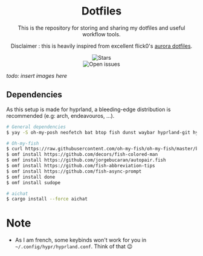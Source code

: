 <h1 align="center">Dotfiles</h1>
<p align="center">This is the repository for storing and sharing my dotfiles and useful workflow tools.<p>
<p align="center">Disclaimer : this is heavily inspired from excellent flick0's <a href="https://github.com/flick0/dotfiles/tree/aurora">aurora dotfiles</a>.<p>
<div align="center">
    <img alt="Stars" src="https://img.shields.io/github/stars/cynikkk/dotfiles?style=for-the-badge">
    <br>
    <img alt="Open issues"     src="https://img.shields.io/github/issues/cynikkk/dotfiles?style=for-the-badge">
</div>

*todo: insert images here*

## Dependencies

As this setup is made for hyprland, a bleeding-edge distribution is recommended (e.g: arch, endeavouros, ...).

```bash
# General dependencies
$ yay -S oh-my-posh neofetch bat btop fish dunst waybar hyprland-git hyprpaper xdg-desktop-portal-hyprland-git polkit-kde-agent navi zoxide

# Oh-my-fish
$ curl https://raw.githubusercontent.com/oh-my-fish/oh-my-fish/master/bin/install | fish
$ omf install https://github.com/decors/fish-colored-man
$ omf install https://github.com/jorgebucaran/autopair.fish
$ omf install https://github.com/fish-abbreviation-tips
$ omf install https://github.com/fish-async-prompt
$ omf install done
$ omf install sudope

# aichat
$ cargo install --force aichat
```

# Note

* As I am french, some keybinds won't work for you in `~/.config/hypr/hyprland.conf`. Think of that 😉
